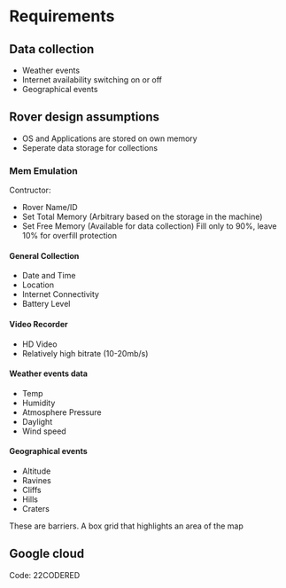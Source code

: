 # Requirements

## Data collection

* Weather events
* Internet availability switching on or off
* Geographical events

## Rover design assumptions

* OS and Applications are stored on own memory
* Seperate data storage for collections

### Mem Emulation

Contructor:

* Rover Name/ID
* Set Total Memory (Arbitrary based on the storage in the machine)
* Set Free Memory (Available for data collection) Fill only to 90%, leave 10% for overfill protection

#### General Collection

* Date and Time
* Location
* Internet Connectivity
* Battery Level

#### Video Recorder

* HD Video
* Relatively high bitrate (10-20mb/s)

#### Weather events data

* Temp
* Humidity
* Atmosphere Pressure
* Daylight
* Wind speed

#### Geographical events

* Altitude
* Ravines
* Cliffs
* Hills
* Craters

These are barriers. A box grid that highlights an area of the map

## Google cloud

Code: 22CODERED
